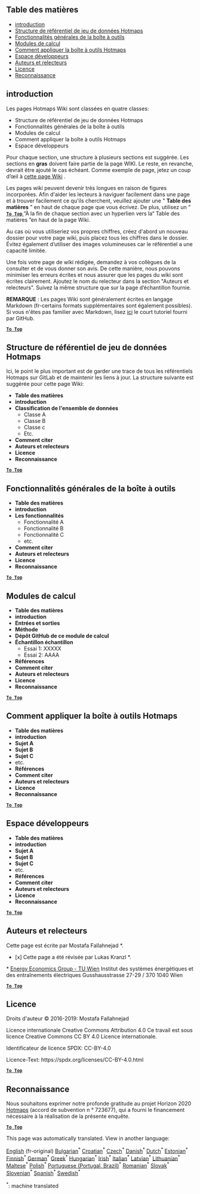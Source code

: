 <h2> Table des matières </h2><ul><li> <a href="#Introduction">introduction</a> </li><li> <a href="#Hotmaps-data-set-repository-structure">Structure de référentiel de jeu de données Hotmaps</a> </li><li> <a href="#General-functionalities-of-the-toolbox">Fonctionnalités générales de la boîte à outils</a> </li><li> <a href="#Calculation-modules">Modules de calcul</a> </li><li> <a href="#How-to-apply-the-Hotmaps-toolbox">Comment appliquer la boîte à outils Hotmaps</a> </li><li> <a href="#Developers-area">Espace développeurs</a> </li><li> <a href="#authors-and-reviewers">Auteurs et relecteurs</a> </li><li> <a href="#license">Licence</a> </li><li> <a href="#acknowledgement">Reconnaissance</a> </li></ul><h2> introduction </h2><p> Les pages Hotmaps Wiki sont classées en quatre classes: </p><ul><li> Structure de référentiel de jeu de données Hotmaps </li><li> Fonctionnalités générales de la boîte à outils </li><li> Modules de calcul </li><li> Comment appliquer la boîte à outils Hotmaps </li><li> Espace développeurs </li></ul><p> Pour chaque section, une structure à plusieurs sections est suggérée. Les sections en <strong>gras</strong> doivent faire partie de la page WIKI. Le reste, en revanche, devrait être ajouté le cas échéant. Comme exemple de page, jetez un coup d’œil à <a href="https://github.com/HotMaps/hotmaps_wiki/wiki/CM-District-heating-potential-user-defined-thresholds">cette page Wiki</a> . </p><p> Les pages wiki peuvent devenir très longues en raison de figures incorporées. Afin d&#39;aider les lecteurs à naviguer facilement dans une page et à trouver facilement ce qu&#39;ils cherchent, veuillez ajouter une &quot; <strong>Table des matières</strong> &quot; en haut de chaque page que vous écrivez. De plus, utilisez un “ <ins> <code><strong><a href="#table-of-contents">To Top</a></strong></code> </ins> ”À la fin de chaque section avec un hyperlien vers la“ Table des matières ”en haut de la page Wiki. </p><p> Au cas où vous utiliseriez vos propres chiffres, créez d&#39;abord un nouveau dossier pour votre page wiki, puis placez tous les chiffres dans le dossier. Évitez également d’utiliser des images volumineuses car le référentiel a une capacité limitée. </p><p> Une fois votre page de wiki rédigée, demandez à vos collègues de la consulter et de vous donner son avis. De cette manière, nous pouvons minimiser les erreurs écrites et nous assurer que les pages du wiki sont écrites clairement. Ajoutez le nom du relecteur dans la section &quot;Auteurs et relecteurs&quot;. Suivez la même structure que sur la page d’échantillon fournie. </p><p> <strong>REMARQUE</strong> : Les pages Wiki sont généralement écrites en langage Markdown (fr-certains formats supplémentaires sont également possibles). Si vous n&#39;êtes pas familier avec Markdown, lisez <a href="https://guides.github.com/features/mastering-markdown/">ici</a> le court tutoriel fourni par GitHub. </p><p><ins> <code><strong><a href="#table-of-contents">To Top</a></strong></code> </ins> </p><h2> Structure de référentiel de jeu de données Hotmaps </h2><p> Ici, le point le plus important est de garder une trace de tous les référentiels Hotmaps sur GitLab et de maintenir les liens à jour. La structure suivante est suggérée pour cette page Wiki: </p><ul><li> <strong>Table des matières</strong> </li><li> <strong>introduction</strong> </li><li> <strong>Classification de l&#39;ensemble de données</strong> <ul><li> Classe A </li><li> Classe B </li><li> Classe c </li><li> Etc. </li></ul></li><li> <strong>Comment citer</strong> </li><li> <strong>Auteurs et relecteurs</strong> </li><li> <strong>Licence</strong> </li><li> <strong>Reconnaissance</strong> </li></ul><p><ins> <code><strong><a href="#table-of-contents">To Top</a></strong></code> </ins> </p><h2> Fonctionnalités générales de la boîte à outils </h2><ul><li> <strong>Table des matières</strong> </li><li> <strong>introduction</strong> </li><li> <strong>Les fonctionnalités</strong> <ul><li> Fonctionnalité A </li><li> Fonctionnalité B </li><li> Fonctionnalité C </li><li> etc. </li></ul></li><li> <strong>Comment citer</strong> </li><li> <strong>Auteurs et relecteurs</strong> </li><li> <strong>Licence</strong> </li><li> <strong>Reconnaissance</strong> </li></ul><p><ins> <code><strong><a href="#table-of-contents">To Top</a></strong></code> </ins> </p><h2> Modules de calcul </h2><ul><li> <strong>Table des matières</strong> </li><li> <strong>introduction</strong> </li><li> <strong>Entrées et sorties</strong> </li><li> <strong>Méthode</strong> </li><li> <strong>Dépôt GitHub de ce module de calcul</strong> </li><li> <strong>Échantillon échantillon</strong> <ul><li> Essai 1: XXXXX </li><li> Essai 2: AAAA </li></ul></li><li> <strong>Références</strong> </li><li> <strong>Comment citer</strong> </li><li> <strong>Auteurs et relecteurs</strong> </li><li> <strong>Licence</strong> </li><li> <strong>Reconnaissance</strong> </li></ul><p><ins> <code><strong><a href="#table-of-contents">To Top</a></strong></code> </ins> </p><h2> Comment appliquer la boîte à outils Hotmaps </h2><ul><li> <strong>Table des matières</strong> </li><li> <strong>introduction</strong> </li><li> <strong>Sujet A</strong> </li><li> <strong>Sujet B</strong> </li><li> <strong>Sujet C</strong> </li><li> etc. </li><li> <strong>Références</strong> </li><li> <strong>Comment citer</strong> </li><li> <strong>Auteurs et relecteurs</strong> </li><li> <strong>Licence</strong> </li><li> <strong>Reconnaissance</strong> </li></ul><p><ins> <code><strong><a href="#table-of-contents">To Top</a></strong></code> </ins> </p><h2> Espace développeurs </h2><ul><li> <strong>Table des matières</strong> </li><li> <strong>introduction</strong> </li><li> <strong>Sujet A</strong> </li><li> <strong>Sujet B</strong> </li><li> <strong>Sujet C</strong> </li><li> etc. </li><li> <strong>Références</strong> </li><li> <strong>Comment citer</strong> </li><li> <strong>Auteurs et relecteurs</strong> </li><li> <strong>Licence</strong> </li><li> <strong>Reconnaissance</strong> </li></ul><p><ins> <code><strong><a href="#table-of-contents">To Top</a></strong></code> </ins> </p><h2> Auteurs et relecteurs </h2><p> Cette page est écrite par Mostafa Fallahnejad *. </p><ul><li> [x] Cette page a été révisée par Lukas Kranzl *. </li></ul><p> * <a href="https://eeg.tuwien.ac.at/">Energy Economics Group - TU Wien</a> Institut des systèmes énergétiques et des entraînements électriques Gusshausstrasse 27-29 / 370 1040 Wien </p><p><ins> <code><strong><a href="#table-of-contents">To Top</a></strong></code> </ins> </p><h2> Licence </h2><p> Droits d&#39;auteur © 2016-2019: Mostafa Fallahnejad </p><p> Licence internationale Creative Commons Attribution 4.0 Ce travail est sous licence Creative Commons CC BY 4.0 Licence internationale. </p><p> Identificateur de licence SPDX: CC-BY-4.0 </p><p> Licence-Text: https://spdx.org/licenses/CC-BY-4.0.html </p><p><ins> <code><strong><a href="#table-of-contents">To Top</a></strong></code> </ins> </p><h2> Reconnaissance </h2><p> Nous souhaitons exprimer notre profonde gratitude au projet Horizon 2020 <a href="https://www.hotmaps-project.eu">Hotmaps</a> (accord de subvention n ° 723677), qui a fourni le financement nécessaire à la réalisation de la présente enquête. </p><p><ins> <code><strong><a href="#table-of-contents">To Top</a></strong></code> </ins> </p>

This page was automatically translated. View in another language:

[English](../en/Guidelines-for-writing-a-Hotmaps-Wiki-page.md) (fr-original) [Bulgarian](../bg/Guidelines-for-writing-a-Hotmaps-Wiki-page.md)<sup>\*</sup> [Croatian](../hr/Guidelines-for-writing-a-Hotmaps-Wiki-page.md)<sup>\*</sup> [Czech](../cs/Guidelines-for-writing-a-Hotmaps-Wiki-page.md)<sup>\*</sup> [Danish](../da/Guidelines-for-writing-a-Hotmaps-Wiki-page.md)<sup>\*</sup> [Dutch](../nl/Guidelines-for-writing-a-Hotmaps-Wiki-page.md)<sup>\*</sup> [Estonian](../et/Guidelines-for-writing-a-Hotmaps-Wiki-page.md)<sup>\*</sup> [Finnish](../fi/Guidelines-for-writing-a-Hotmaps-Wiki-page.md)<sup>\*</sup>  [German](../de/Guidelines-for-writing-a-Hotmaps-Wiki-page.md)<sup>\*</sup> [Greek](../el/Guidelines-for-writing-a-Hotmaps-Wiki-page.md)<sup>\*</sup> [Hungarian](../hu/Guidelines-for-writing-a-Hotmaps-Wiki-page.md)<sup>\*</sup> [Irish](../ga/Guidelines-for-writing-a-Hotmaps-Wiki-page.md)<sup>\*</sup> [Italian](../it/Guidelines-for-writing-a-Hotmaps-Wiki-page.md)<sup>\*</sup> [Latvian](../lv/Guidelines-for-writing-a-Hotmaps-Wiki-page.md)<sup>\*</sup> [Lithuanian](../lt/Guidelines-for-writing-a-Hotmaps-Wiki-page.md)<sup>\*</sup> [Maltese](../mt/Guidelines-for-writing-a-Hotmaps-Wiki-page.md)<sup>\*</sup> [Polish](../pl/Guidelines-for-writing-a-Hotmaps-Wiki-page.md)<sup>\*</sup> [Portuguese (Portugal, Brazil)](../pt/Guidelines-for-writing-a-Hotmaps-Wiki-page.md)<sup>\*</sup> [Romanian](../ro/Guidelines-for-writing-a-Hotmaps-Wiki-page.md)<sup>\*</sup> [Slovak](../sk/Guidelines-for-writing-a-Hotmaps-Wiki-page.md)<sup>\*</sup> [Slovenian](../sl/Guidelines-for-writing-a-Hotmaps-Wiki-page.md)<sup>\*</sup> [Spanish](../es/Guidelines-for-writing-a-Hotmaps-Wiki-page.md)<sup>\*</sup> [Swedish](../sv/Guidelines-for-writing-a-Hotmaps-Wiki-page.md)<sup>\*</sup> 

<sup>\*</sup>: machine translated
